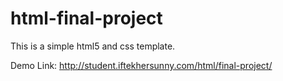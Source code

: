 html-final-project
==================

This is a simple html5 and css template.

Demo Link: http://student.iftekhersunny.com/html/final-project/
